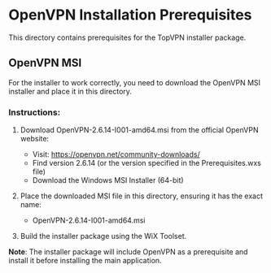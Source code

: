 # OpenVPN Installation Prerequisites

This directory contains prerequisites for the TopVPN installer package.

## OpenVPN MSI

For the installer to work correctly, you need to download the OpenVPN MSI installer and place it in this directory.

### Instructions:

1. Download OpenVPN-2.6.14-I001-amd64.msi from the official OpenVPN website:
   - Visit: https://openvpn.net/community-downloads/
   - Find version 2.6.14 (or the version specified in the Prerequisites.wxs file)
   - Download the Windows MSI Installer (64-bit)

2. Place the downloaded MSI file in this directory, ensuring it has the exact name:
   - OpenVPN-2.6.14-I001-amd64.msi

3. Build the installer package using the WiX Toolset.

**Note**: The installer package will include OpenVPN as a prerequisite and install it before installing the main application.